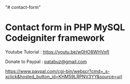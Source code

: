 "# contact-form" 

Contact form in PHP MySQL Codeigniter framework
=================================================

Youtube Tutorial : https://youtu.be/w0HO8WHVnfI


Donate to Paypal : patabuz@gmail.com

https://www.paypal.com/cgi-bin/webscr?cmd=_s-xclick&hosted_button_id=KHM59LRPNV3YY&source=url
